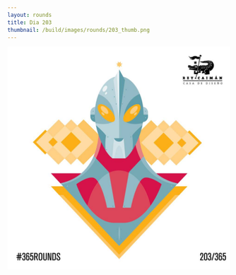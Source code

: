 ```yaml
---
layout: rounds
title: Dia 203
thumbnail: /build/images/rounds/203_thumb.png
---
```

![dia 203](/build/images/rounds/203.png)

